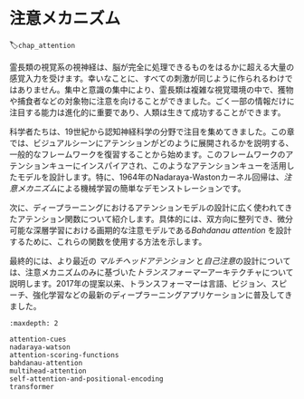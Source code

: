 # 注意メカニズム
:label:`chap_attention`

霊長類の視覚系の視神経は、脳が完全に処理できるものをはるかに超える大量の感覚入力を受けます。幸いなことに、すべての刺激が同じように作られるわけではありません。集中と意識の集中により、霊長類は複雑な視覚環境の中で、獲物や捕食者などの対象物に注意を向けることができました。ごく一部の情報だけに注目する能力は進化的に重要であり、人類は生きて成功することができます。 

科学者たちは、19世紀から認知神経科学の分野で注目を集めてきました。この章では、ビジュアルシーンにアテンションがどのように展開されるかを説明する、一般的なフレームワークを復習することから始めます。このフレームワークのアテンションキューにインスパイアされ、このようなアテンションキューを活用したモデルを設計します。特に、1964年のNadaraya-Wastonカーネル回帰は、*注意メカニズム*による機械学習の簡単なデモンストレーションです。 

次に、ディープラーニングにおけるアテンションモデルの設計に広く使われてきたアテンション関数について紹介します。具体的には、双方向に整列でき、微分可能な深層学習における画期的な注意モデルである*Bahdanau attention* を設計するために、これらの関数を使用する方法を示します。 

最終的には、より最近の
*マルチヘッドアテンション*
と*自己注意*の設計については、注意メカニズムのみに基づいた*トランスフォーマー*アーキテクチャについて説明します。2017年の提案以来、トランスフォーマーは言語、ビジョン、スピーチ、強化学習などの最新のディープラーニングアプリケーションに普及してきました。

```toc
:maxdepth: 2

attention-cues
nadaraya-watson
attention-scoring-functions
bahdanau-attention
multihead-attention
self-attention-and-positional-encoding
transformer
```
